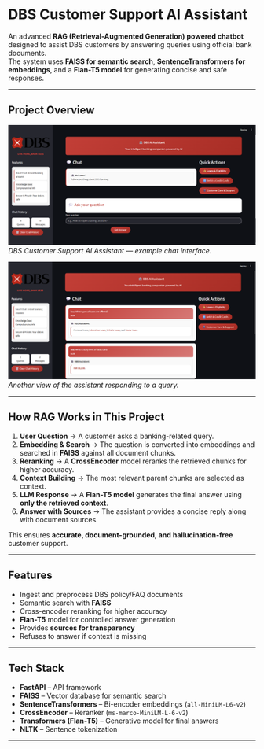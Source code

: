 # DBS Customer Support AI Assistant 

An advanced **RAG (Retrieval-Augmented Generation) powered chatbot** designed to assist DBS customers by answering queries using official bank documents.  
The system uses **FAISS for semantic search**, **SentenceTransformers for embeddings**, and a **Flan-T5 model** for generating concise and safe responses.

---

##  Project Overview
![DBS Assistant UI ](assets/image1.png)  
*DBS Customer Support AI Assistant — example chat interface.*

![DBS Assistant UI ](assets/image2.png)  
*Another view of the assistant responding to a query.*

---

##  How RAG Works in This Project
1. **User Question** → A customer asks a banking-related query.  
2. **Embedding & Search** → The question is converted into embeddings and searched in **FAISS** against all document chunks.  
3. **Reranking** → A **CrossEncoder** model reranks the retrieved chunks for higher accuracy.  
4. **Context Building** → The most relevant parent chunks are selected as context.  
5. **LLM Response** → A **Flan-T5 model** generates the final answer using **only the retrieved context**.  
6. **Answer with Sources** → The assistant provides a concise reply along with document sources.  

 This ensures **accurate, document-grounded, and hallucination-free** customer support.

---

##  Features
-  Ingest and preprocess DBS policy/FAQ documents
-  Semantic search with **FAISS**
-  Cross-encoder reranking for higher accuracy
-  **Flan-T5** model for controlled answer generation
-  Provides **sources for transparency**
-  Refuses to answer if context is missing

---

##  Tech Stack
- **FastAPI** – API framework  
- **FAISS** – Vector database for semantic search  
- **SentenceTransformers** – Bi-encoder embeddings (`all-MiniLM-L6-v2`)  
- **CrossEncoder** – Reranker (`ms-marco-MiniLM-L-6-v2`)  
- **Transformers (Flan-T5)** – Generative model for final answers  
- **NLTK** – Sentence tokenization  

---


